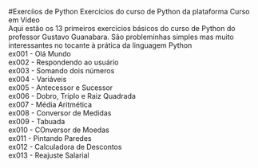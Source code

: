 #Exercíios de Python
Exercícios do curso de Python da plataforma Curso em Vídeo <br>
Aqui estão os 13 primeiros exercícios básicos do curso de Python do professor Gustavo Guanabara. São probleminhas simples mas muito interessantes no tocante à prática da linguagem Python <br>
ex001 - Olá Mundo <br>
ex002 - Respondendo ao usuário <br>
ex003 - Somando dois números <br>
ex004 - Variáveis <br>
ex005 - Antecessor e Sucessor <br>
ex006 - Dobro, Triplo e Raiz Quadrada <br>
ex007 - Média Aritmética <br>
ex008 - Conversor de Medidas <br>
ex009 - Tabuada <br>
ex010 - COnversor de Moedas <br>
ex011 - Pintando Paredes <br>
ex012 - Calculadora de Descontos <br>
ex013 - Reajuste Salarial <br>
